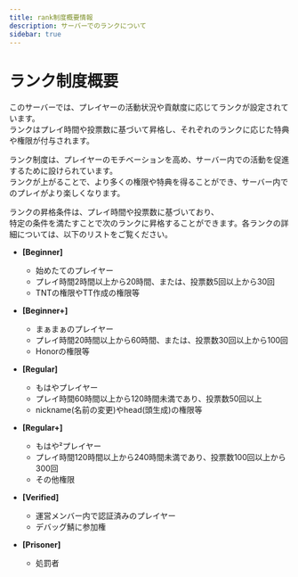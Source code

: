 ```yaml
---
title: rank制度概要情報
description: サーバーでのランクについて
sidebar: true
---
```

# ランク制度概要

このサーバーでは、プレイヤーの活動状況や貢献度に応じてランクが設定されています。<br>
ランクはプレイ時間や投票数に基づいて昇格し、それぞれのランクに応じた特典や権限が付与されます。

ランク制度は、プレイヤーのモチベーションを高め、サーバー内での活動を促進するために設けられています。<br>
ランクが上がることで、より多くの権限や特典を得ることができ、サーバー内でのプレイがより楽しくなります。<br>

ランクの昇格条件は、プレイ時間や投票数に基づいており、<br>
特定の条件を満たすことで次のランクに昇格することができます。各ランクの詳細については、以下のリストをご覧ください。

- **[Beginner]** 
  - 始めたてのプレイヤー
  - プレイ時間2時間以上から20時間、または、投票数5回以上から30回
  - TNTの権限やTT作成の権限等

- **[Beginner+]** 
  - まぁまぁのプレイヤー
  - プレイ時間20時間以上から60時間、または、投票数30回以上から100回
  - Honorの権限等

- **[Regular]** 
  - もはやプレイヤー
  - プレイ時間60時間以上から120時間未満であり、投票数50回以上
  - nickname(名前の変更)やhead(頭生成)の権限等

- **[Regular+]**
  - もはや²プレイヤー
  - プレイ時間120時間以上から240時間未満であり、投票数100回以上から300回
  - その他権限

- **[Verified]** 
  - 運営メンバー内で認証済みのプレイヤー
  - デバッグ鯖に参加権

- **[Prisoner]** 
  - 処罰者
